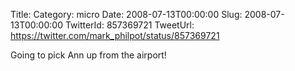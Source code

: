Title: 
Category: micro
Date: 2008-07-13T00:00:00
Slug: 2008-07-13T00:00:00
TwitterId: 857369721
TweetUrl: https://twitter.com/mark_philpot/status/857369721

Going to pick Ann up from the airport!